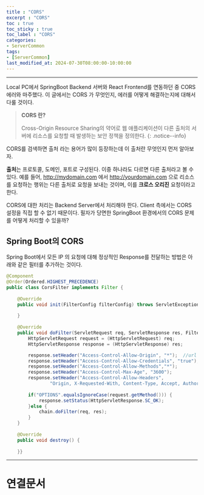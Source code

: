 ```yaml
---
title : "CORS"
excerpt : "CORS"
toc : true
toc_sticky : true
toc_label : "CORS"
categories:
- ServerCommon
tags:
- [ServerCommon]
last_modified_at: 2024-07-30T08:00:00-10:00:00
---
```

  
---
  
 Local PC에서 SpringBoot Backend 서버와 React Frontend를 연동하던 중 CORS 에러와 마주했다. 이 글에서는 CORS 가 무엇인지, 에러를 어떻게 해결하는지에 대해서 다룰 것이다.

> **CORS 란?**  
>
> Cross-Origin Resource Sharing의 약어로 웹 애플리케이션이 다른 출처의 서버에 리소스를 요청할 때 발생하는 보안 정책을 정의한다. 
{: .notice--info}  

 CORS를 검색하면 출처 라는 용어가 많이 등장하는데 이 출처란 무엇인지 먼저 알아보자. 

 **출처**는 프로토콜, 도메인, 포트로 구성된다. 이중 하나라도 다르면 다른 출처라고 볼 수 있다. 예를 들어, http://mydomain.com 에서 http://yourdomain.com 으로 리소스를 요청하는 행위는 다른 출처로 요청을 보내는 것이며, 이를 **크로스 오리진** 요청이라고 한다.

 CORS에 대한 처리는 Backend Server에서 처리해야 한다. Client 측에서는 CORS 설정을 직접 할 수 없기 때문이다. 필자가 당면한 SpringBoot 환경에서의 CORS 문제를 어떻게 처리할 수 있을까?
  
## Spring Boot의 CORS
 Spring Boot에서 모든 IP 의 요청에 대해 정상적인 Response를 전달하는 방법은 아래와 같은 필터를 추가하는 것이다.
  
```java
@Component  
@Order(Ordered.HIGHEST_PRECEDENCE)  
public class CorsFilter implements Filter {  
  
    @Override  
    public void init(FilterConfig filterConfig) throws ServletException {  
  
    }  
    
    @Override  
    public void doFilter(ServletRequest req, ServletResponse res, FilterChain chain) throws IOException, ServletException {  
        HttpServletRequest request = (HttpServletRequest) req;  
        HttpServletResponse response = (HttpServletResponse) res;  

        response.setHeader("Access-Control-Allow-Origin", "*");  //url 로 설정 가능
        response.setHeader("Access-Control-Allow-Credentials", "true");  
        response.setHeader("Access-Control-Allow-Methods","*");  
        response.setHeader("Access-Control-Max-Age", "3600");  
        response.setHeader("Access-Control-Allow-Headers",  
                "Origin, X-Requested-With, Content-Type, Accept, Authorization");  
  
        if("OPTIONS".equalsIgnoreCase(request.getMethod())) {  
            response.setStatus(HttpServletResponse.SC_OK);  
        }else {  
            chain.doFilter(req, res);  
        }  
    }  
  
    @Override  
    public void destroy() {  
  
    }}
```
  
---
  
# 연결문서
